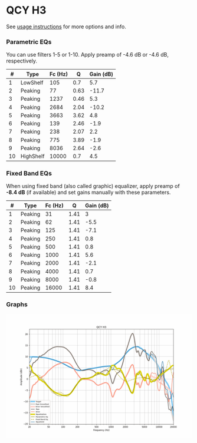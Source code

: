 # QCY H3
See [usage instructions](https://github.com/jaakkopasanen/AutoEq#usage) for more options and info.

### Parametric EQs
You can use filters 1-5 or 1-10. Apply preamp of -4.6 dB or -4.6 dB, respectively.

|   # | Type      |   Fc (Hz) |    Q |   Gain (dB) |
|-----|-----------|-----------|------|-------------|
|   1 | LowShelf  |       105 | 0.7  |         5.7 |
|   2 | Peaking   |        77 | 0.63 |       -11.7 |
|   3 | Peaking   |      1237 | 0.46 |         5.3 |
|   4 | Peaking   |      2684 | 2.04 |       -10.2 |
|   5 | Peaking   |      3663 | 3.62 |         4.8 |
|   6 | Peaking   |       139 | 2.46 |        -1.9 |
|   7 | Peaking   |       238 | 2.07 |         2.2 |
|   8 | Peaking   |       775 | 3.89 |        -1.9 |
|   9 | Peaking   |      8036 | 2.64 |        -2.6 |
|  10 | HighShelf |     10000 | 0.7  |         4.5 |

### Fixed Band EQs
When using fixed band (also called graphic) equalizer, apply preamp of **-8.4 dB** (if available) and set gains manually with these parameters.

|   # | Type    |   Fc (Hz) |    Q |   Gain (dB) |
|-----|---------|-----------|------|-------------|
|   1 | Peaking |        31 | 1.41 |         3   |
|   2 | Peaking |        62 | 1.41 |        -5.5 |
|   3 | Peaking |       125 | 1.41 |        -7.1 |
|   4 | Peaking |       250 | 1.41 |         0.8 |
|   5 | Peaking |       500 | 1.41 |         0.8 |
|   6 | Peaking |      1000 | 1.41 |         5.6 |
|   7 | Peaking |      2000 | 1.41 |        -2.1 |
|   8 | Peaking |      4000 | 1.41 |         0.7 |
|   9 | Peaking |      8000 | 1.41 |        -0.8 |
|  10 | Peaking |     16000 | 1.41 |         8.4 |

### Graphs
![](./QCY%20H3.png)
